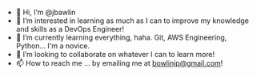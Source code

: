 - 👋 Hi, I’m @jbawlin
- 👀 I’m interested in learning as much as I can to improve my knowledge and skills as a DevOps Engineer!
- 🌱 I’m currently learning everything, haha. Git, AWS Engineering, Python... I'm a novice.
- 💞️ I’m looking to collaborate on whatever I can to learn more!
- 📫 How to reach me ... by emailing me at bowlinjp@gmail.com!

<!---
jbawlin/jbawlin is a ✨ special ✨ repository because its `README.md` (this file) appears on your GitHub profile.
You can click the Preview link to take a look at your changes.
--->
